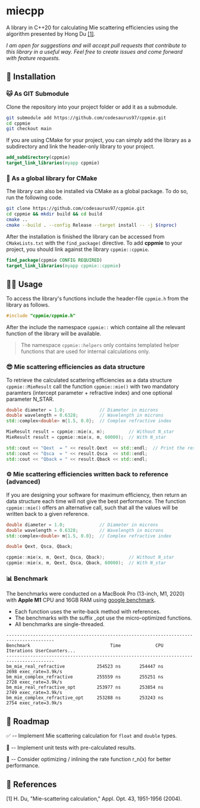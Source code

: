 # miecpp

A library in C++20 for calculating Mie scattering efficiencies using the algorithm presented by Hong Du [[1]](#1).

*I am open for suggestions and will accept pull requests that contribute to this library in a useful way. Feel free to create issues and come forward with feature requests.*

## 💽 Installation

### 🐱 As GIT Submodule

Clone the repository into your project folder or add it as a submodule.

```bash
git submodule add https://github.com/codesaurus97/cppmie.git
cd cppmie
git checkout main
```

If you are using CMake for your project, you can simply add the library as a subdirectory and link the header-only library to your project.

```cmake
add_subdirectory(cppmie)
target_link_libraries(myapp cppmie)
```

### 💪 As a global library for CMake

The library can also be installed via CMake as  a global package. To do so, run the following code.

```bash
git clone https://github.com/codesaurus97/cppmie.git
cd cppmie && mkdir build && cd build
cmake ..
cmake --build . --config Release --target install -- -j $(nproc)
```

After the installation is finished the library can be accessed from `CMakeLists.txt` with the `find_package(` directive. To add **cppmie** to your project, you should link against the library `cppmie::cppmie`.

```cmake
find_package(cppmie CONFIG REQUIRED)
target_link_libraries(myapp cppmie::cppmie)
```

## 👨‍💻 Usage

To access the library's functions include the header-file `cppmie.h` from the library as follows.

```c++
#include "cppmie/cppmie.h"
```

After the include the namespace `cppmie::` which containe all the relevant function of the library will be available.

> The namespace `cppmie::helpers` only contains templated helper functions that are used for internal calculations only.

### 😎 Mie scattering efficiencies as data structure

To retrieve the calculated scattering efficiencies as a data structure `cppmie::MieResult` call the function `cppmie::mie()` with two mandatory paramters (intercept parameter + refractive index) and one optional parameter N_STAR.

```c++
double diameter = 1.0;             // Diameter in microns
double wavelength = 0.6328;        // Wavelength in microns
std::complex<double> m{1.5, 0.0};  // Complex refractive index

MieResult result = cppmie::mie(x, m);         // Without N_star
MieResult result = cppmie::mie(x, m, 60000);  // With N_star

std::cout << "Qext  = " << result.Qext  << std::endl;  // Print the results to the console
std::cout << "Qsca  = " << result.Qsca  << std::endl;
std::cout << "Qback = " << result.Qback << std::endl;
```

### ⚙️ Mie scattering efficiencies written back to reference (advanced)

If you are designing your software for maximum efficiency, then return an data structure each time will not give the best performance. The function `cppmie::mie()` offers an alternative call, such that all the values will be written back to a given reference.

```c++
double diameter = 1.0;             // Diameter in microns
double wavelength = 0.6328;        // Wavelength in microns
std::complex<double> m{1.5, 0.0};  // Complex refractive index

double Qext, Qsca, Qback;

cppmie::mie(x, m, Qext, Qsca, Qback);         // Without N_star
cppmie::mie(x, m, Qext, Qsca, Qback, 60000);  // With N_star
```

### 📊 Benchmark

The benchmarks were conducted on a MacBook Pro (13-inch, M1, 2020) with **Apple M1** CPU and 16GB RAM using [google benchmark](https://github.com/google/benchmark).

- Each function uses the write-back method with references.
- The benchmarks with the suffix _opt use the micro-optimized functions.
- All benchmarks are single-threaded.

```
----------------------------------------------------------------------------------------
Benchmark                              Time             CPU   Iterations UserCounters...
----------------------------------------------------------------------------------------
bm_mie_real_refractive            254523 ns       254447 ns         2698 exec_rate=3.9k/s
bm_mie_complex_refractive         255559 ns       255251 ns         2728 exec_rate=3.9k/s
bm_mie_real_refractive_opt        253977 ns       253854 ns         2749 exec_rate=3.9k/s
bm_mie_complex_refractive_opt     253288 ns       253243 ns         2754 exec_rate=3.9k/s
```

## 🚧 Roadmap

✅ --  Implement Mie scattering calculation for `float` and `double` types.

🔲 -- Implement unit tests with pre-calculated results.

🦆 -- Consider optimizing / inlining the rate function r_n(x) for better performance.

## 📔 References

<a id="1">[1]</a> H. Du, "Mie-scattering calculation," Appl. Opt.  43, 1951-1956 (2004).

